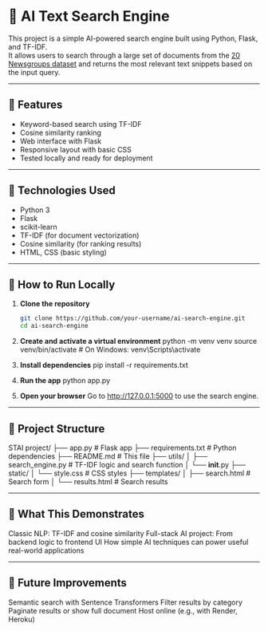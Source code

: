 # 🧠 AI Text Search Engine

This project is a simple AI-powered search engine built using Python, Flask, and TF-IDF.  
It allows users to search through a large set of documents from the [20 Newsgroups dataset](https://scikit-learn.org/0.19/datasets/twenty_newsgroups.html) and returns the most relevant text snippets based on the input query.

---

## 📌 Features

- Keyword-based search using TF-IDF
- Cosine similarity ranking
- Web interface with Flask
- Responsive layout with basic CSS
- Tested locally and ready for deployment

---

## 🧰 Technologies Used

- Python 3
- Flask
- scikit-learn
- TF-IDF (for document vectorization)
- Cosine similarity (for ranking results)
- HTML, CSS (basic styling)

---

## 🚀 How to Run Locally

1. **Clone the repository**
   ```bash
   git clone https://github.com/your-username/ai-search-engine.git
   cd ai-search-engine

2. **Create and activate a virtual environment**
    python -m venv venv
    source venv/bin/activate  # On Windows: venv\Scripts\activate

3. **Install dependencies**
    pip install -r requirements.txt

4. **Run the app**
    python app.py

5. **Open your browser**
    Go to http://127.0.0.1:5000 to use the search engine.

---

## 📂 Project Structure

STAI project/
├── app.py                  # Flask app
├── requirements.txt        # Python dependencies
├── README.md               # This file
├── utils/
│   ├── search_engine.py    # TF-IDF logic and search function
│   └── __init__.py
├── static/
│   └── style.css           # CSS styles
├── templates/
│   ├── search.html         # Search form
│   └── results.html        # Search results

---

## 🧠 What This Demonstrates

Classic NLP: TF-IDF and cosine similarity
Full-stack AI project: From backend logic to frontend UI
How simple AI techniques can power useful real-world applications

---

## 🧩 Future Improvements

Semantic search with Sentence Transformers
Filter results by category
Paginate results or show full document
Host online (e.g., with Render, Heroku)